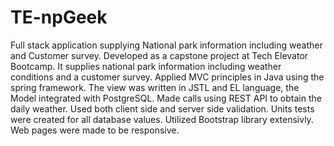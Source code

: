 # TE-npGeek
Full stack application supplying National park information including weather and Customer survey.
Developed as a capstone project at Tech Elevator Bootcamp. It supplies national park information including
 weather conditions and a customer survey. Applied MVC principles in Java using the spring framework. 
 The view was written in JSTL and EL language, the Model integrated with PostgreSQL. 
 Made calls using REST API to obtain the daily weather. Used both client side and server side validation. 
 Units tests were created for all database values. Utilized Bootstrap library extensivly. Web pages were 
 made to be responsive.
